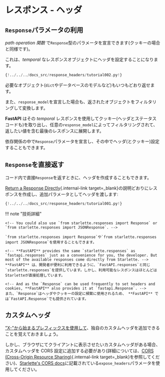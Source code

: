 # レスポンス - ヘッダ<!-- # Response Headers -->

<!-- ## Use a `Response` parameter -->

## `Response`パラメータの利用

<!-- You can declare a parameter of type `Response` in your *path operation function* (as you can do for cookies). -->

_path operation 関数_ で`Response`型のパラメータを宣言できます(クッキーの場合と同様です)。

<!-- And then you can set headers in that *temporal* response object. -->

これは、_temporal_ なレスポンスオブジェクトにヘッダを設定することになります。

```Python hl_lines="1  7-8"
{!../../../docs_src/response_headers/tutorial002.py!}
```

<!-- And then you can return any object you need, as you normally would (a `dict`, a database model, etc). -->

必要なオブジェクト(`dict`やデータベースのモデルなど)もいつもどおり返せます。

<!-- And if you declared a `response_model`, it will still be used to filter and convert the object you returned. -->

また、`response_model`を宣言した場合も、返されたオブジェクトをフィルタリングして変換します。

<!-- **FastAPI** will use that *temporal* response to extract the headers (also cookies and status code), and will put them in the final response that contains the value you returned, filtered by any `response_model`. -->

**FastAPI** はその _temporal_ レスポンスを使用してクッキー(ヘッダとステータスコードも)を取り出し、任意の`response_model`によってフィルタリングされて、返したい値を含む最後のレスポンスに展開します。

<!-- You can also declare the `Response` parameter in dependencies, and set headers (and cookies) in them. -->

依存関係の中で`Response`パラメータを宣言し、その中でヘッダ(とクッキー)設定することもできます。

<!-- ## Return a `Response` directly -->

## `Response`を直接返す

<!-- You can also add headers when you return a `Response` directly. -->

コード内で直接`Response`を返すときに、ヘッダを作成することもできます。

<!-- Create a response as described in [Return a Response Directly](response-directly.md){.internal-link target=_blank} and pass the headers as an additional parameter: -->

[Return a Response Directly](response-directly.md){.internal-link target=\_blank}の説明どおりにレスポンスを作成し、追加パラメータとしてヘッダを渡します:

```Python hl_lines="10-12"
{!../../../docs_src/response_headers/tutorial001.py!}
```

<!-- !!! note "Technical Details" -->

!!! note "技術詳細"

    <!-- You could also use `from starlette.responses import Response` or `from starlette.responses import JSONResponse`. -->

    `from starlette.responses import Response`や`from starlette.responses import JSONResponse`を使用することもできます。

    <!-- **FastAPI** provides the same `starlette.responses` as `fastapi.responses` just as a convenience for you, the developer. But most of the available responses come directly from Starlette. -->
    **FastAPI** は、開発者が便利に利用できるように、`FastAPI.responses`と同じ`starlette.responses`を提供しています。しかし、利用可能なレスポンスはほとんどはStarletteが直接処理しています。

    <!-- And as the `Response` can be used frequently to set headers and cookies, **FastAPI** also provides it at `fastapi.Response`. -->
    また、`Response`はヘッダやクッキーの設定に頻繁に使用されるため、 **FastAPI** では`FastAPI.Response`でも提供されています。

<!-- ## Custom Headers -->

## カスタムヘッダ

<!-- Keep in mind that custom proprietary headers can be added <a href="https://developer.mozilla.org/en-US/docs/Web/HTTP/Headers" class="external-link" target="_blank">using the 'X-' prefix</a>. -->

<a href="https://developer.mozilla.org/en-US/docs/Web/HTTP/Headers" class="external-link" target="_blank">"X-"から始まるプレフィックスを使用して</a>、独自のカスタムヘッダを追加できることを覚えておきましょう。

<!-- But if you have custom headers that you want a client in a browser to be able to see, you need to add them to your CORS configurations (read more in [CORS (Cross-Origin Resource Sharing)](../tutorial/cors.md){.internal-link target=_blank}), using the parameter `expose_headers` documented in <a href="https://www.starlette.io/middleware/#corsmiddleware" class="external-link" target="_blank">Starlette's CORS docs</a>. -->

しかし、ブラウザにてクライアントに表示させたいカスタムヘッダがある場合、カスタムヘッダを CORS 設定に追加する必要があり(詳細については、[CORS (Cross-Origin Resource Sharing)](./tutorial/cors.md){.internal-link target=\_blank}を参照してください)、<a href="https://www.starlette.io/middleware/#corsmiddleware" class="external-link" target="_blank">Starlette's CORS docs</a>に記載されている`expose_headers`パラメータを使用してください。
